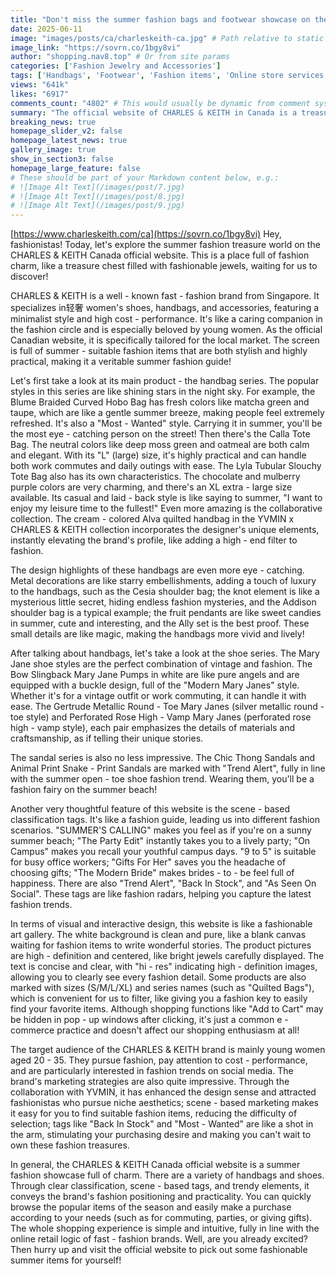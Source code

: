 ```yaml
---
title: "Don't miss the summer fashion bags and footwear showcase on the official website of CHARLES & KEITH in Canada."
date: 2025-06-11
image: "images/posts/ca/charleskeith-ca.jpg" # Path relative to static or assets
image_link: "https://sovrn.co/1bgy8vi"
author: "shopping.nav8.top" # Or from site params
categories: ['Fashion Jewelry and Accessories']
tags: ['Handbags', 'Footwear', 'Fashion items', 'Online store services']
views: "641k"
likes: "6917"
comments_count: "4802" # This would usually be dynamic from comment system
summary: "The official website of CHARLES & KEITH in Canada is a treasure trove of summer fashion. The brand originated in Singapore and specializes in轻奢 (light luxury) women's shoes, handbags, and accessories. Both the handbag and footwear collections have their own highlights, and the official website also features scene - based classification labels. The brand has excellent marketing tactics, and the overall shopping experience is simple and intuitive. Hurry to the official website to pick up summer fashion items! "
breaking_news: true   
homepage_slider_v2: false  
homepage_latest_news: true  
gallery_image: true  
show_in_section3: false
homepage_large_feature: false
# These should be part of your Markdown content below, e.g.:
# ![Image Alt Text](/images/post/7.jpg)
# ![Image Alt Text](/images/post/8.jpg)
# ![Image Alt Text](/images/post/9.jpg)
---
```

[https://www.charleskeith.com/ca](https://sovrn.co/1bgy8vi)
Hey, fashionistas! Today, let's explore the summer fashion treasure world on the CHARLES & KEITH Canada official website. This is a place full of fashion charm, like a treasure chest filled with fashionable jewels, waiting for us to discover!

CHARLES & KEITH is a well - known fast - fashion brand from Singapore. It specializes in轻奢 women's shoes, handbags, and accessories, featuring a minimalist style and high cost - performance. It's like a caring companion in the fashion circle and is especially beloved by young women. As the official Canadian website, it is specifically tailored for the local market. The screen is full of summer - suitable fashion items that are both stylish and highly practical, making it a veritable summer fashion guide!

Let's first take a look at its main product - the handbag series. The popular styles in this series are like shining stars in the night sky. For example, the Blume Braided Curved Hobo Bag has fresh colors like matcha green and taupe, which are like a gentle summer breeze, making people feel extremely refreshed. It's also a "Most - Wanted" style. Carrying it in summer, you'll be the most eye - catching person on the street! Then there's the Calla Tote Bag. The neutral colors like deep moss green and oatmeal are both calm and elegant. With its "L" (large) size, it's highly practical and can handle both work commutes and daily outings with ease. The Lyla Tubular Slouchy Tote Bag also has its own characteristics. The chocolate and mulberry purple colors are very charming, and there's an XL extra - large size available. Its casual and laid - back style is like saying to summer, "I want to enjoy my leisure time to the fullest!" Even more amazing is the collaborative collection. The cream - colored Alva quilted handbag in the YVMIN x CHARLES & KEITH collection incorporates the designer's unique elements, instantly elevating the brand's profile, like adding a high - end filter to fashion.

The design highlights of these handbags are even more eye - catching. Metal decorations are like starry embellishments, adding a touch of luxury to the handbags, such as the Cesia shoulder bag; the knot element is like a mysterious little secret, hiding endless fashion mysteries, and the Addison shoulder bag is a typical example; the fruit pendants are like sweet candies in summer, cute and interesting, and the Ally set is the best proof. These small details are like magic, making the handbags more vivid and lively!

After talking about handbags, let's take a look at the shoe series. The Mary Jane shoe styles are the perfect combination of vintage and fashion. The Bow Slingback Mary Jane Pumps in white are like pure angels and are equipped with a buckle design, full of the "Modern Mary Janes" style. Whether it's for a vintage outfit or work commuting, it can handle it with ease. The Gertrude Metallic Round - Toe Mary Janes (silver metallic round - toe style) and Perforated Rose High - Vamp Mary Janes (perforated rose high - vamp style), each pair emphasizes the details of materials and craftsmanship, as if telling their unique stories.

The sandal series is also no less impressive. The Chic Thong Sandals and Animal Print Snake - Print Sandals are marked with "Trend Alert", fully in line with the summer open - toe shoe fashion trend. Wearing them, you'll be a fashion fairy on the summer beach!

Another very thoughtful feature of this website is the scene - based classification tags. It's like a fashion guide, leading us into different fashion scenarios. "SUMMER'S CALLING" makes you feel as if you're on a sunny summer beach; "The Party Edit" instantly takes you to a lively party; "On Campus" makes you recall your youthful campus days. "9 to 5" is suitable for busy office workers; "Gifts For Her" saves you the headache of choosing gifts; "The Modern Bride" makes brides - to - be feel full of happiness. There are also "Trend Alert", "Back In Stock", and "As Seen On Social". These tags are like fashion radars, helping you capture the latest fashion trends.

In terms of visual and interactive design, this website is like a fashionable art gallery. The white background is clean and pure, like a blank canvas waiting for fashion items to write wonderful stories. The product pictures are high - definition and centered, like bright jewels carefully displayed. The text is concise and clear, with "hi - res" indicating high - definition images, allowing you to clearly see every fashion detail. Some products are also marked with sizes (S/M/L/XL) and series names (such as "Quilted Bags"), which is convenient for us to filter, like giving you a fashion key to easily find your favorite items. Although shopping functions like "Add to Cart" may be hidden in pop - up windows after clicking, it's just a common e - commerce practice and doesn't affect our shopping enthusiasm at all!

The target audience of the CHARLES & KEITH brand is mainly young women aged 20 - 35. They pursue fashion, pay attention to cost - performance, and are particularly interested in fashion trends on social media. The brand's marketing strategies are also quite impressive. Through the collaboration with YVMIN, it has enhanced the design sense and attracted fashionistas who pursue niche aesthetics; scene - based marketing makes it easy for you to find suitable fashion items, reducing the difficulty of selection; tags like "Back In Stock" and "Most - Wanted" are like a shot in the arm, stimulating your purchasing desire and making you can't wait to own these fashion treasures.

In general, the CHARLES & KEITH Canada official website is a summer fashion showcase full of charm. There are a variety of handbags and shoes. Through clear classification, scene - based tags, and trendy elements, it conveys the brand's fashion positioning and practicality. You can quickly browse the popular items of the season and easily make a purchase according to your needs (such as for commuting, parties, or giving gifts). The whole shopping experience is simple and intuitive, fully in line with the online retail logic of fast - fashion brands. Well, are you already excited? Then hurry up and visit the official website to pick out some fashionable summer items for yourself! 
